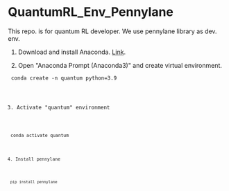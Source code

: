 # QuantumRL_Env_Pennylane
This repo. is for quantum RL developer. We use pennylane library as dev. env.

1. Download and install Anaconda. [Link](https://www.anaconda.com/products/individual).


2. Open "Anaconda Prompt (Anaconda3)" and create virtual environment. 


<code> conda create -n quantum python=3.9
  
  
3. Activate "quantum" environment
  
  
<code> conda activate quantum
  
  
4. Install pennylane
  
<code> pip install pennylane
  
  
